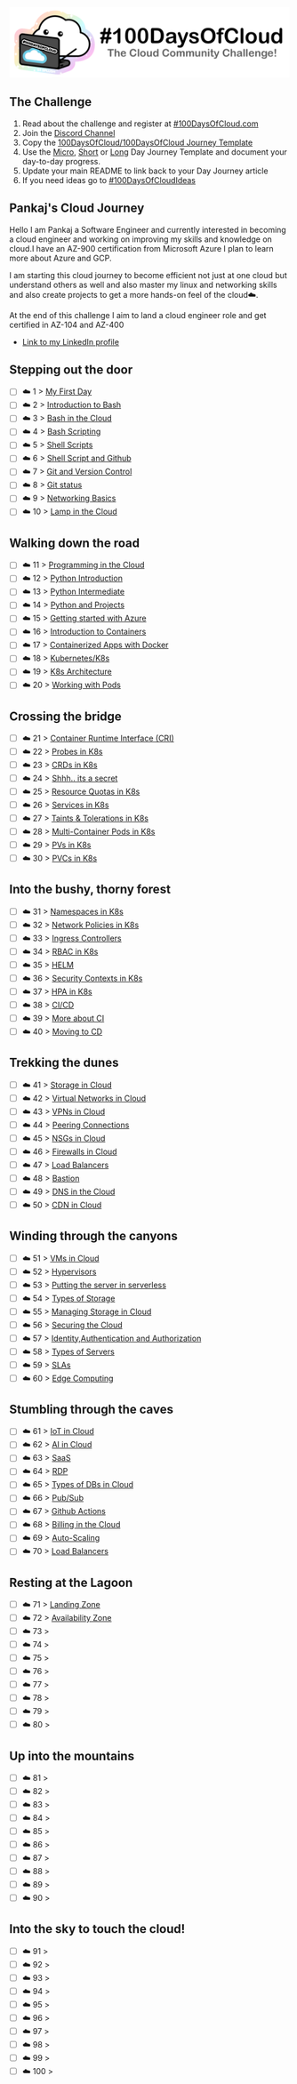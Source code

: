 <p align="center">
  <img src="banner.png">
</p>

## The Challenge
1. Read about the challenge and register at [#100DaysOfCloud.com](https://100DaysOfCloud.com)
2. Join the [Discord Channel](https://discord.gg/c6Db8nY)
3. Copy the [100DaysOfCloud/100DaysOfCloud Journey Template](https://github.com/100DaysOfCloud/100DaysOfCloud/generate)
4. Use the [Micro](Templates/000-DAY-ARTICLE-MICRO-TEMPLATE.md), [Short](Templates/001-DAY-ARTICLE-SHORT-TEMPLATE.md) or [Long](Templates/002-DAY-ARTICLE-LONG-TEMPLATE.md) Day Journey Template and document your day-to-day progress.
5. Update your main README to link back to your Day Journey article
4. If you need ideas go to [#100DaysOfCloudIdeas](https://github.com/100DaysOfCloud/100DaysOfCloudIdeas)


## Pankaj's Cloud Journey

Hello I am Pankaj a Software Engineer and currently interested in becoming a cloud engineer and working on improving my skills and knowledge on cloud.I have an AZ-900 certification from Microsoft Azure I plan to learn more about Azure and GCP.

I am starting this cloud journey to become efficient not just at one cloud but understand others as well and also master my linux and networking skills and also create projects to get a more hands-on feel of the cloud☁️.

At the end of this challenge I aim to land a cloud engineer role and get certified in AZ-104 and AZ-400 


- [Link to my LinkedIn profile](https://www.linkedin.com/in/pankaj-biradar)

## Stepping out the door

- [ ] ☁️ 1 > [My First Day](Journey/001/Readme.md)
- [ ] ☁️ 2 > [Introduction to Bash](Journey/002/Readme.md)
- [ ] ☁️ 3 > [Bash in the Cloud](Journey/003/Readme.md)
- [ ] ☁️ 4 > [Bash Scripting](Journey/004/Readme.md)
- [ ] ☁️ 5 > [Shell Scripts](Journey/005/Readme.md)
- [ ] ☁️ 6 > [Shell Script and Github](Journey/006/Readme.md)
- [ ] ☁️ 7 > [Git and Version Control](Journey/007/Readme.md)
- [ ] ☁️ 8 > [Git status](Journey/008/Readme.md)
- [ ] ☁️ 9 > [Networking Basics](Journey/009/Readme.md)
- [ ] ☁️ 10 > [Lamp in the Cloud](Journey/010/Readme.md)

## Walking down the road

- [ ] ☁️ 11 > [Programming in the Cloud](Journey/011/Readme.md)
- [ ] ☁️ 12 > [Python Introduction](Journey/012/Readme.md)
- [ ] ☁️ 13 > [Python Intermediate](Journey/013/Readme.md)
- [ ] ☁️ 14 > [Python and Projects](Journey/014/Readme.md)
- [ ] ☁️ 15 > [Getting started with Azure](Journey/015/Readme.md)
- [ ] ☁️ 16 > [Introduction to Containers](Journey/016/Readme.md)
- [ ] ☁️ 17 > [Containerized Apps with Docker](Journey/017/Readme.md)
- [ ] ☁️ 18 > [Kubernetes/K8s](Journey/018/Readme.md)
- [ ] ☁️ 19 > [K8s Architecture](Journey/019/Readme.md)
- [ ] ☁️ 20 > [Working with Pods](Journey/020/Readme.md)

## Crossing the bridge

- [ ] ☁️ 21 > [Container Runtime Interface (CRI)](Journey/021/Readme.md)
- [ ] ☁️ 22 > [Probes in K8s](Journey/022/Readme.md)
- [ ] ☁️ 23 > [CRDs in K8s](Journey/023/Readme.md)
- [ ] ☁️ 24 > [Shhh.. its a secret](Journey/024/Readme.md)
- [ ] ☁️ 25 > [Resource Quotas in K8s](Journey/025/Readme.md)
- [ ] ☁️ 26 > [Services in K8s](Journey/026/Readme.md)
- [ ] ☁️ 27 > [Taints & Tolerations in K8s](Journey/027/Readme.md)
- [ ] ☁️ 28 > [Multi-Container Pods in K8s](Journey/028/Readme.md)
- [ ] ☁️ 29 > [PVs in K8s](Journey/029/Readme.md)
- [ ] ☁️ 30 > [PVCs in K8s](Journey/030/Readme.md)

## Into the bushy, thorny forest

- [ ] ☁️ 31 > [Namespaces in K8s](Journey/031/Readme.md)
- [ ] ☁️ 32 > [Network Policies in K8s](Journey/032/Readme.md)
- [ ] ☁️ 33 > [Ingress Controllers](Journey/033/Readme.md)
- [ ] ☁️ 34 > [RBAC in K8s](Journey/034/Readme.md)
- [ ] ☁️ 35 > [HELM](Journey/035/Readme.md)
- [ ] ☁️ 36 > [Security Contexts in K8s](Journey/036/Readme.md)
- [ ] ☁️ 37 > [HPA in K8s](Journey/037/Readme.md)
- [ ] ☁️ 38 > [CI/CD](Journey/038/Readme.md)
- [ ] ☁️ 39 > [More about CI](Journey/039/Readme.md)
- [ ] ☁️ 40 > [Moving to CD](Journey/040/Readme.md)

## Trekking the dunes

- [ ] ☁️ 41 > [Storage in Cloud](Journey/041/Readme.md)
- [ ] ☁️ 42 > [Virtual Networks in Cloud](Journey/042/Readme.md)
- [ ] ☁️ 43 > [VPNs in Cloud](Journey/043/Readme.md)
- [ ] ☁️ 44 > [Peering Connections](Journey/044/Readme.md)
- [ ] ☁️ 45 > [NSGs in Cloud](Journey/045/Readme.md)
- [ ] ☁️ 46 > [Firewalls in Cloud](Journey/046/Readme.md)
- [ ] ☁️ 47 > [Load Balancers](Journey/047/Readme.md)
- [ ] ☁️ 48 > [Bastion](Journey/048/Readme.md)
- [ ] ☁️ 49 > [DNS in the Cloud](Journey/049/Readme.md)
- [ ] ☁️ 50 > [CDN in Cloud](Journey/050/Readme.md)

## Winding through the canyons

- [ ] ☁️ 51 > [VMs in Cloud](Journey/051/Readme.md)
- [ ] ☁️ 52 > [Hypervisors](Journey/052/Readme.md)
- [ ] ☁️ 53 > [Putting the server in serverless](Journey/053/Readme.md)
- [ ] ☁️ 54 > [Types of Storage](Journey/054/Readme.md)
- [ ] ☁️ 55 > [Managing Storage in Cloud](Journey/055/Readme.md)
- [ ] ☁️ 56 > [Securing the Cloud](Journey/056/Readme.md)
- [ ] ☁️ 57 > [Identity,Authentication and Authorization](Journey/057/Readme.md)
- [ ] ☁️ 58 > [Types of Servers](Journey/058/Readme.md)
- [ ] ☁️ 59 > [SLAs](Journey/059/Readme.md)
- [ ] ☁️ 60 > [Edge Computing](Journey/060/Readme.md)

## Stumbling through the caves

- [ ] ☁️ 61 > [IoT in Cloud](Journey/061/Readme.md)
- [ ] ☁️ 62 > [AI in Cloud](Journey/062/Readme.md)
- [ ] ☁️ 63 > [SaaS](Journey/063/Readme.md)
- [ ] ☁️ 64 > [RDP](Journey/064/Readme.md)
- [ ] ☁️ 65 > [Types of DBs in Cloud](Journey/065/Readme.md)
- [ ] ☁️ 66 > [Pub/Sub](Journey/066/Readme.md)
- [ ] ☁️ 67 > [Github Actions](Journey/067/Readme.md)
- [ ] ☁️ 68 > [Billing in the Cloud](Journey/068/Readme.md)
- [ ] ☁️ 69 > [Auto-Scaling](Journey/069/Readme.md)
- [ ] ☁️ 70 > [Load Balancers](Journey/070/Readme.md)

## Resting at the Lagoon

- [ ] ☁️ 71 > [Landing Zone](Journey/071/Readme.md)
- [ ] ☁️ 72 > [Availability Zone](Journey/072/Readme.md)
- [ ] ☁️ 73 > [](Journey/073/Readme.md)
- [ ] ☁️ 74 > [](Journey/074/Readme.md)
- [ ] ☁️ 75 > [](Journey/075/Readme.md)
- [ ] ☁️ 76 > [](Journey/076/Readme.md)
- [ ] ☁️ 77 > [](Journey/077/Readme.md)
- [ ] ☁️ 78 > [](Journey/078/Readme.md)
- [ ] ☁️ 79 > [](Journey/079/Readme.md)
- [ ] ☁️ 80 > [](Journey/080/Readme.md)

## Up into the mountains

- [ ] ☁️ 81 > [](Journey/081/Readme.md)
- [ ] ☁️ 82 > [](Journey/082/Readme.md)
- [ ] ☁️ 83 > [](Journey/083/Readme.md)
- [ ] ☁️ 84 > [](Journey/084/Readme.md)
- [ ] ☁️ 85 > [](Journey/085/Readme.md)
- [ ] ☁️ 86 > [](Journey/086/Readme.md)
- [ ] ☁️ 87 > [](Journey/087/Readme.md)
- [ ] ☁️ 88 > [](Journey/088/Readme.md)
- [ ] ☁️ 89 > [](Journey/089/Readme.md)
- [ ] ☁️ 90 > [](Journey/090/Readme.md)

## Into the sky to touch the cloud!

- [ ] ☁️ 91 > [](Journey/091/Readme.md)
- [ ] ☁️ 92 > [](Journey/092/Readme.md)
- [ ] ☁️ 93 > [](Journey/093/Readme.md)
- [ ] ☁️ 94 > [](Journey/094/Readme.md)
- [ ] ☁️ 95 > [](Journey/095/Readme.md)
- [ ] ☁️ 96 > [](Journey/096/Readme.md)
- [ ] ☁️ 97 > [](Journey/097/Readme.md)
- [ ] ☁️ 98 > [](Journey/098/Readme.md)
- [ ] ☁️ 99 > [](Journey/099/Readme.md)
- [ ] ☁️ 100 > [](Journey/100/Readme.md)
